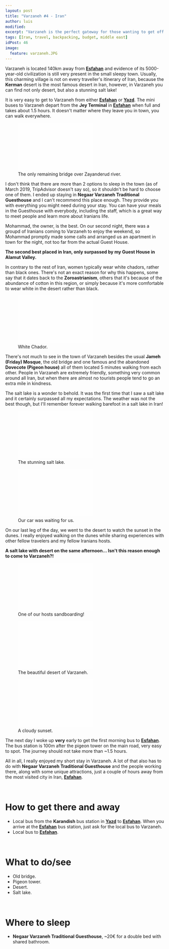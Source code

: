 ```yaml
---
layout: post
title: "Varzaneh #4 - Iran"
author: luis
modified:
excerpt: "Varzaneh is the perfect gateway for those wanting to get off the beaten track and visiting a salt lake and a desert on the same day."
tags: [Iran, travel, backpacking, budget, middle east]
idPost: 46
image:
  feature: varzaneh.JPG
---
```


Varzaneh is located 140km away from <b><a href="{{site.url}}/Esfahan" target="_blank">Esfahan</a></b> and evidence of its 5000-year-old civilization is still very present in the small sleepy town. Usually, this charming village is not on every traveller's itinerary of Iran, because the <b>Kerman</b> desert is the most famous desert in Iran, however, in Varzaneh you can find not only desert, but also a stunning salt lake!

It is very easy to get to Varzaneh from either <b><a href="{{site.url}}/Esfahan" target="_blank">Esfahan</a></b> or <b><a href="{{site.url}}/Yazd" target="_blank">Yazd</a></b>. The mini buses to Varzaneh depart from the <b>Jey Terminal</b> in <b><a href="{{site.url}}/Esfahan" target="_blank">Esfahan</a></b> when full and takes about 1.5 hours. It doesn't matter where they leave you in town, you can walk everywhere.

<figure>
	<a href="../images/iran/varzaneh/varzaneh1.JPG"><img src="../images/blank.JPG" alt="" data-echo="../images/iran/varzaneh/varzaneh1.JPG"></a>
	<figcaption>The only remaining bridge over Zayanderud river.</figcaption>
</figure>

I don't think that there are more than 2 options to sleep in the town (as of March 2019, TripAdvisor doesn't say so), so it shouldn't be hard to choose one of them. I ended up staying in <b>Negaar Varzaneh Traditional Guesthouse</b> and I can't recommend this place enough. They provide you with everything you might need during your stay. You can have your meals in the Guesthouse with everybody, including the staff, which is a great way to meet people and learn more about Iranians life.

Mohammad, the owner, is the best. On our second night, there was a groupd of Iranians coming to Varzaneh to enjoy the weekend, so Mohammad promptly made some calls and arranged us an apartment in town for the night, not too far from the actual Guest House.

<b><highlight><middle>The second best placed in Iran, only surpassed by my Guest House in Alamut Valley.</middle></highlight></b>

In contrary to the rest of Iran, women typically wear white chadors, rather than black ones. There's not an exact reason for why this happens, some say that it dates back to the <b>Zoroastrianism</b>, others that it's because of the abundance of cotton in this region, or simply because it's more comfortable to wear white in the desert rather than black.

<figure>
	<a href="../images/iran/varzaneh/varzaneh2.JPG"><img src="../images/blank.JPG" alt="" data-echo="../images/iran/varzaneh/varzaneh2.JPG"></a>
	<figcaption>White Chador.</figcaption>
</figure>

There's not much to see in the town of Varzaneh besides the usual <b>Jameh (Friday) Mosque</b>, the old bridge and one famous and the abandoned <b>Dovecote (Pigeon house)</b> all of them located 5 minutes walking from each other. People in Varzaneh are extremely friendly, something very common around all Iran, but when there are almost no tourists people tend to go an extra mile in kindness.

The salt lake is a wonder to behold. It was the first time that I saw a salt lake and it certainly surpassed all my expectations. The weather was not the best though, but I'll remember forever walking barefoot in a salt lake in Iran!

<figure>
	<a href="../images/iran/varzaneh/varzaneh3.JPG"><img src="../images/blank.JPG" alt="" data-echo="../images/iran/varzaneh/varzaneh3.JPG"></a>
	<figcaption>The stunning salt lake.</figcaption>
</figure>

<figure>
	<a href="../images/iran/varzaneh/varzaneh4.JPG"><img src="../images/blank.JPG" alt="" data-echo="../images/iran/varzaneh/varzaneh4.JPG"></a>
	<figcaption>Our car was waiting for us.</figcaption>
</figure>

On our last leg of the day, we went to the desert to watch the sunset in the dunes. I really enjoyed walking on the dunes while sharing experiences with other fellow travelers and my fellow Iranians hosts.

<b><highlight><middle>A salt lake with desert on the same afternoon... Isn't this reason enough to come to Varzaneh?!</middle></highlight></b>


<figure>
	<a href="../images/iran/varzaneh/varzaneh5.JPG"><img src="../images/blank.JPG" alt="" data-echo="../images/iran/varzaneh/varzaneh5.JPG"></a>
	<figcaption>One of our hosts sandboarding!</figcaption>
</figure>

<figure>
	<a href="../images/iran/varzaneh/varzaneh6.JPG"><img src="../images/blank.JPG" alt="" data-echo="../images/iran/varzaneh/varzaneh6.JPG"></a>
	<figcaption>The beautiful desert of Varzaneh.</figcaption>
</figure>

<figure>
	<a href="../images/iran/varzaneh/varzaneh7.JPG"><img src="../images/blank.JPG" alt="" data-echo="../images/iran/varzaneh/varzaneh7.JPG"></a>
	<figcaption>A cloudy sunset.</figcaption>
</figure>

The next day I woke up <b>very</b> early to get the first morning bus to <b><a href="{{site.url}}/Esfahan" target="_blank">Esfahan</a></b>. The bus station is 100m after the pigeon tower on the main road, very easy to spot. The journey should not take more than ~1.5 hours.

All in all, I really enjoyed my short stay in Varzaneh. A lot of that also has to do with <b>Negaar Varzaneh Traditional Guesthouse</b> and the people working there, along with some unique attractions, just a couple of hours away from the most visited city in Iran, <b><a href="{{site.url}}/Esfahan" target="_blank">Esfahan</a></b>.

<br>
<h1>How to get there and away</h1>
<ul>
<li>Local bus from the <b>Karandish</b> bus station in <b><a href="{{site.url}}/Yazd" target="_blank">Yazd</a></b> to <b><a href="{{site.url}}/Esfahan" target="_blank">Esfahan</a></b>. When you arrive at the <b><a href="{{site.url}}/Esfahan" target="_blank">Esfahan</a></b> bus station, just ask for the local bus to Varzaneh.</li>
<li>Local bus to <b><a href="{{site.url}}/Esfahan" target="_blank">Esfahan</a></b>.</li>
</ul>

<br>
<h1>What to do/see</h1>
<ul>
<li>Old bridge.</li>
<li>Pigeon tower.</li>
<li>Desert.</li>
<li>Salt lake.</li>
</ul>

<br>
<h1>Where to sleep</h1>
<ul>
<li><b>Negaar Varzaneh Traditional Guesthouse</b>, ~20€ for a double bed with shared bathroom.</li>
</ul>
